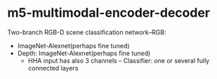 # m5-multimodal-encoder-decoder


Two-branch RGB-D scene classification network–RGB:
- ImageNet-Alexnet(perhaps fine tuned)
- Depth: ImageNet-Alexnet(perhaps fine tuned)
    - HHA input has also 3 channels
– Classifier: one or several fully connected layers
